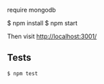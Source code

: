 require mongodb

$ npm install
$ npm start

Then visit [http://localhost:3001/](http://localhost:3001/)

## Tests

```sh
$ npm test
```

